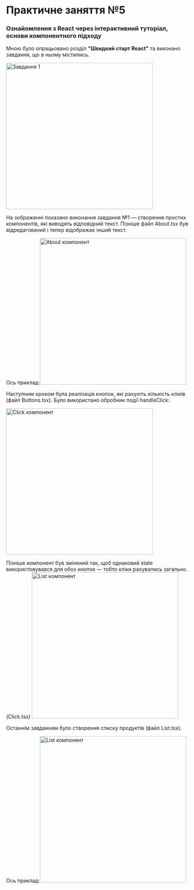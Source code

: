 <h1>Практичне заняття №5</h1>
<h3>Ознайомлення з React через інтерактивний туторіал, основи компонентного підходу</h3>
<p>Мною було опрацьовано розділ <strong>"Швидкий старт React"</strong> та виконано завдання, що в ньому містились.</p>
<p><img src="images/img1.png" alt="Завдання 1" width="400"/></p>
<p>На зображенні показано виконання завдання №1 — створення простих компонентів, які виводять відповідний текст. 
Пізніше файл About.tsx був відредагований і тепер відображає інший текст.</p>
<p>Ось приклад:<img src="images/img2.png" alt="About компонент" width="400"/></p>
<p>Наступним кроком була реалізація кнопок, які рахують кількість кліків (файл Buttons.tsx). 
Було використано обробник події handleClick:</p>
<p><img src="images/img3.png" alt="Click компонент" width="400"/></p>
<p>Пізніше компонент був змінений так, щоб однаковий state використовувався для обох кнопок — тобто кліки рахувались загально. (Click.tsx)
<img src="images/img4.png" alt="List компонент" width="400"/></p>
<p>Останнім завданням було створення списку продуктів (файл List.tsx).</p>
<p>Ось приклад:<img src="images/img5.png" alt="List компонент" width="400"/>
</p>
